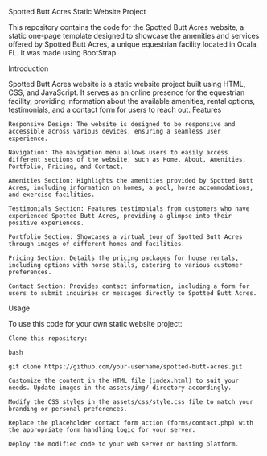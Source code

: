 Spotted Butt Acres Static Website Project

This repository contains the code for the Spotted Butt Acres website, a static one-page template designed to showcase the amenities and services offered by Spotted Butt Acres, a unique equestrian facility located in Ocala, FL. It was made using BootStrap

Introduction

Spotted Butt Acres website is a static website project built using HTML, CSS, and JavaScript. It serves as an online presence for the equestrian facility, providing information about the available amenities, rental options, testimonials, and a contact form for users to reach out.
Features

    Responsive Design: The website is designed to be responsive and accessible across various devices, ensuring a seamless user experience.

    Navigation: The navigation menu allows users to easily access different sections of the website, such as Home, About, Amenities, Portfolio, Pricing, and Contact.

    Amenities Section: Highlights the amenities provided by Spotted Butt Acres, including information on homes, a pool, horse accommodations, and exercise facilities.

    Testimonials Section: Features testimonials from customers who have experienced Spotted Butt Acres, providing a glimpse into their positive experiences.

    Portfolio Section: Showcases a virtual tour of Spotted Butt Acres through images of different homes and facilities.

    Pricing Section: Details the pricing packages for house rentals, including options with horse stalls, catering to various customer preferences.

    Contact Section: Provides contact information, including a form for users to submit inquiries or messages directly to Spotted Butt Acres.

Usage

To use this code for your own static website project:

    Clone this repository:

    bash

    git clone https://github.com/your-username/spotted-butt-acres.git

    Customize the content in the HTML file (index.html) to suit your needs. Update images in the assets/img/ directory accordingly.

    Modify the CSS styles in the assets/css/style.css file to match your branding or personal preferences.

    Replace the placeholder contact form action (forms/contact.php) with the appropriate form handling logic for your server.

    Deploy the modified code to your web server or hosting platform.
